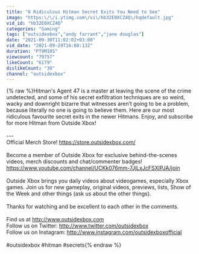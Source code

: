 ```yaml
---
title: "8 Ridiculous Hitman Secret Exits You Need to See"
image: "https:\/\/i.ytimg.com\/vi\/hb32E0XCZ4Q\/hqdefault.jpg"
vid_id: "hb32E0XCZ4Q"
categories: "Gaming"
tags: ["outsidexbox","andy farrant","jane douglas"]
date: "2021-09-30T11:02:02+03:00"
vid_date: "2021-09-29T16:00:13Z"
duration: "PT9M10S"
viewcount: "79757"
likeCount: "6179"
dislikeCount: "30"
channel: "outsidexbox"
---
```

{% raw %}Hitman's Agent 47 is a master at leaving the scene of the crime undetected, and some of his secret exfiltration techniques are so weird, wacky and downright bizarre that witnesses aren’t going to be a problem, because literally no one is going to believe them. Here are our most ridiculous favourite secret exits in the newer Hitmans. Enjoy, and subscribe for more Hitman from Outside Xbox!<br /><br />---<br />Official Merch Store! <a rel="nofollow" target="blank" href="https://store.outsidexbox.com/">https://store.outsidexbox.com/</a><br /><br />Become a member of Outside Xbox for exclusive behind-the-scenes videos, merch discounts and chat/commenter badges! <a rel="nofollow" target="blank" href="https://www.youtube.com/channel/UCKk076mm-7JjLxJcFSXIPJA/join">https://www.youtube.com/channel/UCKk076mm-7JjLxJcFSXIPJA/join</a><br /><br />Outside Xbox brings you daily videos about videogames, especially Xbox games. Join us for new gameplay, original videos, previews, lists, Show of the Week and other things (ask us about the other things). <br /><br />Thanks for watching and be excellent to each other in the comments. <br /><br />Find us at <a rel="nofollow" target="blank" href="http://www.outsidexbox.com">http://www.outsidexbox.com</a><br />Follow us on Twitter: <a rel="nofollow" target="blank" href="http://www.twitter.com/outsidexbox">http://www.twitter.com/outsidexbox</a><br />Follow us on Instagram: <a rel="nofollow" target="blank" href="http://www.instagram.com/outsidexboxofficial">http://www.instagram.com/outsidexboxofficial</a><br /><br />#outsidexbox #hitman #secrets{% endraw %}

